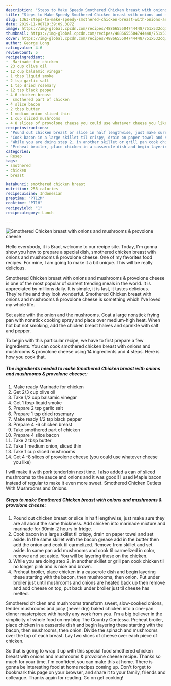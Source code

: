 ```yaml
---
description: "Steps to Make Speedy Smothered Chicken breast with onions and mushrooms &amp;amp; provolone cheese"
title: "Steps to Make Speedy Smothered Chicken breast with onions and mushrooms &amp;amp; provolone cheese"
slug: 1363-steps-to-make-speedy-smothered-chicken-breast-with-onions-and-mushrooms-and-amp-provolone-cheese
date: 2019-11-08T19:39:09.387Z
image: https://img-global.cpcdn.com/recipes/4886655504744448/751x532cq70/smothered-chicken-breast-with-onions-and-mushrooms-provolone-cheese-recipe-main-photo.jpg
thumbnail: https://img-global.cpcdn.com/recipes/4886655504744448/751x532cq70/smothered-chicken-breast-with-onions-and-mushrooms-provolone-cheese-recipe-main-photo.jpg
cover: https://img-global.cpcdn.com/recipes/4886655504744448/751x532cq70/smothered-chicken-breast-with-onions-and-mushrooms-provolone-cheese-recipe-main-photo.jpg
author: George Long
ratingvalue: 4.6
reviewcount: 5
recipeingredient:
-  Marinade for chicken
- 23 cup olive oil
- 12 cup balsamic vinegar
- 1 tbsp liquid smoke
- 2 tsp garlic salt
- 1 tsp dried rosemary
- 12 tsp black pepper
- 4 6 chicken breast
-  smothered part of chicken
- 4 slice bacon
- 2 tbsp butter
- 1 medium onion sliced thin
- 1 cup sliced mushrooms
- 4 8 slices of provolone cheese you could use whatever cheese you like
recipeinstructions:
- "Pound out chicken breast or slice in half lengthwise, just make sure they are all about the same thickness. Add chicken into marinade mixture and marinade for 30min-2 hours in fridge."
- "Cook bacon in a large skillet til crispy, drain on paper towel and set aside. In the same skillet with the bacon grease add in the butter then add the onion and cook til carmelized. Remove from skillet and set aside. In same pan add mushrooms and cook til carmelized in color, remove and set aside. You will be layering these on the chicken."
- "While you are doing step 2, in another skillet or grill pan cook chicken til no longer pink and is nice and brown."
- "Preheat broiler, place chicken in a casserole dish and begin layering these starting with the bacon, then mushrooms, then onion. Put under broiler just until mushrooms and onions are heated back up then remove and add cheese on top, put back under broiler just til cheese has melted."
categories:
- Resep
tags:
- smothered
- chicken
- breast

katakunci: smothered chicken breast
nutrition: 256 calories
recipecuisine: Indonesian
preptime: "PT12M"
cooktime: "PT1H"
recipeyield: "1"
recipecategory: Lunch

---
```



![Smothered Chicken breast with onions and mushrooms &amp; provolone cheese](https://img-global.cpcdn.com/recipes/4886655504744448/751x532cq70/smothered-chicken-breast-with-onions-and-mushrooms-provolone-cheese-recipe-main-photo.jpg)

Hello everybody, it is Brad, welcome to our recipe site. Today, I'm gonna show you how to prepare a special dish, smothered chicken breast with onions and mushrooms &amp; provolone cheese. One of my favorites food recipes. For mine, I am going to make it a bit unique. This will be really delicious.

Smothered Chicken breast with onions and mushrooms &amp; provolone cheese is one of the most popular of current trending meals in the world. It is appreciated by millions daily. It is simple, it is fast, it tastes delicious. They're fine and they look wonderful. Smothered Chicken breast with onions and mushrooms &amp; provolone cheese is something which I've loved my whole life.

Set aside with the onion and the mushrooms. Coat a large nonstick frying pan with nonstick cooking spray and place over medium-high heat. When hot but not smoking, add the chicken breast halves and sprinkle with salt and pepper.


To begin with this particular recipe, we have to first prepare a few ingredients. You can cook smothered chicken breast with onions and mushrooms &amp; provolone cheese using 14 ingredients and 4 steps. Here is how you cook that.

##### The ingredients needed to make Smothered Chicken breast with onions and mushrooms &amp; provolone cheese::

1. Make ready  Marinade for chicken
1. Get 2/3 cup olive oil
1. Take 1/2 cup balsamic vinegar
1. Get 1 tbsp liquid smoke
1. Prepare 2 tsp garlic salt
1. Prepare 1 tsp dried rosemary
1. Make ready 1/2 tsp black pepper
1. Prepare 4 -6 chicken breast
1. Take  smothered part of chicken
1. Prepare 4 slice bacon
1. Take 2 tbsp butter
1. Take 1 medium onion, sliced thin
1. Take 1 cup sliced mushrooms
1. Get 4 -8 slices of provolone cheese (you could use whatever cheese you like)


I will make it with pork tenderloin next time. I also added a can of sliced mushrooms to the sauce and onions and it was good!! I used Maple bacon instead of regular to make it even more sweet. Smothered Chicken Cutlets With Mushrooms and Onions. 

##### Steps to make Smothered Chicken breast with onions and mushrooms &amp; provolone cheese:

1. Pound out chicken breast or slice in half lengthwise, just make sure they are all about the same thickness. Add chicken into marinade mixture and marinade for 30min-2 hours in fridge.
1. Cook bacon in a large skillet til crispy, drain on paper towel and set aside. In the same skillet with the bacon grease add in the butter then add the onion and cook til carmelized. Remove from skillet and set aside. In same pan add mushrooms and cook til carmelized in color, remove and set aside. You will be layering these on the chicken.
1. While you are doing step 2, in another skillet or grill pan cook chicken til no longer pink and is nice and brown.
1. Preheat broiler, place chicken in a casserole dish and begin layering these starting with the bacon, then mushrooms, then onion. Put under broiler just until mushrooms and onions are heated back up then remove and add cheese on top, put back under broiler just til cheese has melted.


Smothered chicken and mushrooms transform sweet, slow-cooked onions, tender mushrooms and juicy (never dry) baked chicken into a one-pan dinner masterpiece with hardly any work from you. I&#39;m a big believer in the simplicity of whole food on my blog The Country Contessa. Preheat broiler, place chicken in a casserole dish and begin layering these starting with the bacon, then mushrooms, then onion. Divide the spinach and mushrooms over the top of each breast. Lay two slices of cheese over each piece of chicken. 

So that is going to wrap it up with this special food smothered chicken breast with onions and mushrooms &amp; provolone cheese recipe. Thanks so much for your time. I'm confident you can make this at home. There is gonna be interesting food at home recipes coming up. Don't forget to bookmark this page on your browser, and share it to your family, friends and colleague. Thanks again for reading. Go on get cooking!
